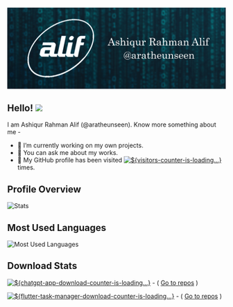 ![Header](https://github.com/aratheunseen/aratheunseen/blob/master/src/header.jpg "Header")

## Hello! <img src="https://raw.githubusercontent.com/MartinHeinz/MartinHeinz/master/wave.gif" width="30px">

I am Ashiqur Rahman Alif (@aratheunseen). Know more something about me -

- 🔬 I’m currently working on my own projects.
- 💬 You can ask me about my works.
- 👀 My GitHub profile has been visited <a href="#"><img alt='${visitors-counter-is-loading...}' src="https://camo.githubusercontent.com/f0e758c48efebbb164dd87c9203d9e311df833545b8e6440a40848c60eb168e2/68747470733a2f2f76697369746f722d62616467652e676c697463682e6d652f62616467653f706167655f69643d617261746865756e7365656e266c6566745f636f6c6f723d626c61636b2672696768745f636f6c6f723d626c61636b266c6566745f746578743d254630253946253941253830"/></a> times.

## Profile Overview
![Stats](https://github-readme-stats.vercel.app/api?username=aratheunseen&theme=nord&show_icons=true&hide_border=true&count_private=true&hide=issues)

## Most Used Languages
![Most Used Languages](https://github-readme-stats.vercel.app/api/top-langs/?username=aratheunseen&theme=nord&show_icons=true&hide_border=true&layout=compact&langs_count=10)

<!--
![${counter-is-loading...}](https://visitor-badge.glitch.me/badge?page_id=aratheunseen&left_color=black&right_color=black&left_text=)

## Most Used Languages
![Most Used Languages](https://github-readme-stats.vercel.app/api/top-langs/?username=aratheunseen&theme=nord&show_icons=true&hide_border=true&layout=compact&langs_count=10&hide=php,java)

## Repositories ![](https://github-readme-stats.vercel.app/api/pin/?username=aratheunseen&repo=flutter-task-manager&theme=nord&hide_border=true)

## Statistics
![Page Views](https://visitor-badge.glitch.me/badge?page_id=aratheunseen&left_color=blue&right_color=black&left_text=Profile%20Views)


![ChatGPT](https://img.shields.io/github/downloads/aratheunseen/chatgpt-app/total?color=%23092&label=ChatGPT&logo=android)
![Flutter Task Manager](https://img.shields.io/github/downloads/aratheunseen/flutter-task-manager/total?color=%23092&label=Flutter%20Task%20Manager&logo=android)
-->

## Download Stats
<a href="https://github.com/aratheunseen/chatgpt-app/releases/download/android/ChatGPT-android.apk"><img alt='${chatgpt-app-download-counter-is-loading...}' src="https://camo.githubusercontent.com/00e62af723c185231172336a64d0934ed5f7be2f6d45c769f8c60bd442a07dd7/68747470733a2f2f696d672e736869656c64732e696f2f6769746875622f646f776e6c6f6164732f617261746865756e7365656e2f636861746770742d6170702f746f74616c3f636f6c6f723d253233303932266c6162656c3d43686174475054266c6f676f3d616e64726f6964"/></a> - ( <a href="https://github.com/aratheunseen/chatgpt-app">Go to repos</a> )

<a href="https://github.com/aratheunseen/flutter-task-manager/releases/download/android/todo-android.apk"><img alt='${flutter-task-manager-download-counter-is-loading...}' src="https://camo.githubusercontent.com/c8680afbdb17d6f6af6f62cb5b27bff814a7c241902461257b43bccfa73a8dbf/68747470733a2f2f696d672e736869656c64732e696f2f6769746875622f646f776e6c6f6164732f617261746865756e7365656e2f666c75747465722d7461736b2d6d616e616765722f746f74616c3f636f6c6f723d253233303932266c6162656c3d466c75747465722532305461736b4d616e61676572266c6f676f3d616e64726f6964"/></a> - ( <a href="https://github.com/aratheunseen/flutter-task-manager">Go to repos</a> )
